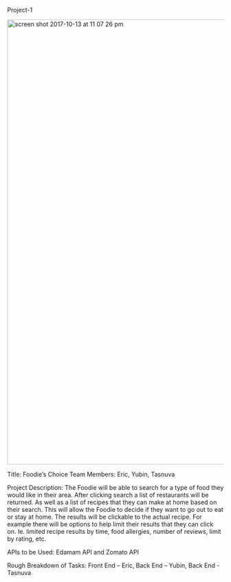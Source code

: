 Project-1

<img width="1035" alt="screen shot 2017-10-13 at 11 07 26 pm" src="https://user-images.githubusercontent.com/22459911/31572067-563c71a6-b06b-11e7-984e-01e5727b80c2.png">


Title: Foodie’s Choice 
Team Members: Eric, Yubin, Tasnuva

Project Description: The Foodie will be able to search for a type of food they would like in their area. After clicking search a list of restaurants will be returned. As well as a list of recipes that they can make at home based on their search. This will allow the Foodie to decide if they want to go out to eat or stay at home. The results will be clickable to the actual recipe. For example there will be options to help limit their results that they can click on. Ie. limited recipe results by time, food allergies, number of reviews, limit by rating, etc.

APIs to be Used: Edamam API and Zomato API

Rough Breakdown of Tasks: Front End – Eric, Back End – Yubin, Back End - Tasnuva
